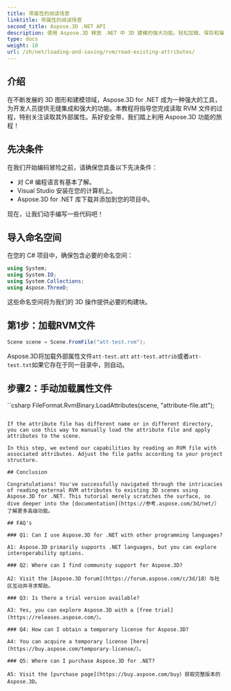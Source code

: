 ```yaml
---
title: 带属性的阅读场景
linktitle: 带属性的阅读场景
second_title: Aspose.3D .NET API
description: 使用 Aspose.3D 释放 .NET 中 3D 建模的强大功能。轻松加载、保存和操作场景。潜入充满无限可能的世界。
type: docs
weight: 18
url: /zh/net/loading-and-saving/rvm/read-existing-attributes/
---
```

## 介绍

在不断发展的 3D 图形和建模领域，Aspose.3D for .NET 成为一种强大的工具，为开发人员提供无缝集成和强大的功能。本教程将指导您完成读取 RVM 文件的过程，特别关注读取其外部属性。系好安全带，我们踏上利用 Aspose.3D 功能的旅程！

## 先决条件

在我们开始编码冒险之前，请确保您具备以下先决条件：

- 对 C# 编程语言有基本了解。
- Visual Studio 安装在您的计算机上。
- Aspose.3D for .NET 库下载并添加到您的项目中。

现在，让我们动手编写一些代码吧！

## 导入命名空间

在您的 C# 项目中，确保包含必要的命名空间：

```csharp
using System;
using System.IO;
using System.Collections;
using Aspose.ThreeD;
```

这些命名空间将为我们的 3D 操作提供必要的构建块。



## 第1步：加载RVM文件
```csharp
Scene scene = Scene.FromFile("att-test.rvm");
```

Aspose.3D将加载外部属性文件`att-test.att` `att-test.attrib`或者`att-test.txt`如果它存在于同一目录中，则自动。


## 步骤2：手动加载属性文件

``csharp
FileFormat.RvmBinary.LoadAttributes(scene, "attribute-file.att");
```

If the attribute file has different name or in different directory, you can use this way to manually load the attribute file and apply attributes to the scene.

In this step, we extend our capabilities by reading an RVM file with associated attributes. Adjust the file paths according to your project structure.

## Conclusion

Congratulations! You've successfully navigated through the intricacies of reading external RVM attributes to existing 3D scenes using Aspose.3D for .NET. This tutorial merely scratches the surface, so dive deeper into the [documentation](https://参考.aspose.com/3d/net/）了解更多高级功能。

## FAQ's

### Q1: Can I use Aspose.3D for .NET with other programming languages?

A1: Aspose.3D primarily supports .NET languages, but you can explore interoperability options.

### Q2: Where can I find community support for Aspose.3D?

A2: Visit the [Aspose.3D forum](https://forum.aspose.com/c/3d/18）与社区互动并寻求帮助。

### Q3: Is there a trial version available?

A3: Yes, you can explore Aspose.3D with a [free trial](https://releases.aspose.com/）。

### Q4: How can I obtain a temporary license for Aspose.3D?

A4: You can acquire a temporary license [here](https://buy.aspose.com/temporary-license/）。

### Q5: Where can I purchase Aspose.3D for .NET?

A5: Visit the [purchase page](https://buy.aspose.com/buy）获取完整版本的 Aspose.3D。